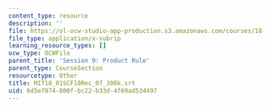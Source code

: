 ```yaml
---
content_type: resource
description: ''
file: https://ol-ocw-studio-app-production.s3.amazonaws.com/courses/18-01sc-single-variable-calculus-fall-2010/6d5e7874800fbc22b33d4f69ad534497_MIT18_01SCF10Rec_07_300k.srt
file_type: application/x-subrip
learning_resource_types: []
ocw_type: OCWFile
parent_title: 'Session 9: Product Rule'
parent_type: CourseSection
resourcetype: Other
title: MIT18_01SCF10Rec_07_300k.srt
uid: 6d5e7874-800f-bc22-b33d-4f69ad534497
---
```

